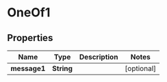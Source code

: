 

# OneOf1


## Properties

| Name | Type | Description | Notes |
|------------ | ------------- | ------------- | -------------|
|**message1** | **String** |  |  [optional] |



